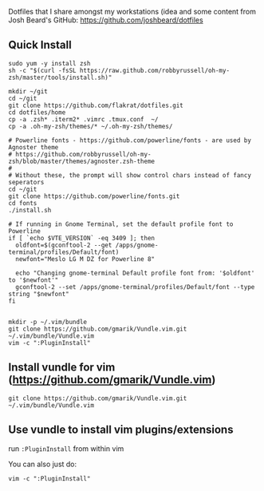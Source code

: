 Dotfiles that I share amongst my workstations (idea and some content from Josh
Beard's GitHub: https://github.com/joshbeard/dotfiles

## Quick Install
```shell
sudo yum -y install zsh
sh -c "$(curl -fsSL https://raw.github.com/robbyrussell/oh-my-zsh/master/tools/install.sh)"

mkdir ~/git
cd ~/git
git clone https://github.com/flakrat/dotfiles.git
cd dotfiles/home
cp -a .zsh* .iterm2* .vimrc .tmux.conf  ~/
cp -a .oh-my-zsh/themes/* ~/.oh-my-zsh/themes/

# Powerline fonts - https://github.com/powerline/fonts - are used by Agnoster theme
# https://github.com/robbyrussell/oh-my-zsh/blob/master/themes/agnoster.zsh-theme
#
# Without these, the prompt will show control chars instead of fancy seperators
cd ~/git
git clone https://github.com/powerline/fonts.git
cd fonts
./install.sh

# If running in Gnome Terminal, set the default profile font to Powerline
if [ `echo $VTE_VERSION` -eq 3409 ]; then
  oldfont=$(gconftool-2 --get /apps/gnome-terminal/profiles/Default/font)
  newfont="Meslo LG M DZ for Powerline 8"

  echo "Changing gnome-terminal Default profile font from: '$oldfont' to '$newfont'"
  gconftool-2 --set /apps/gnome-terminal/profiles/Default/font --type string "$newfont"
fi


mkdir -p ~/.vim/bundle
git clone https://github.com/gmarik/Vundle.vim.git ~/.vim/bundle/Vundle.vim
vim -c ":PluginInstall"
```
## Install vundle for vim (https://github.com/gmarik/Vundle.vim)
    git clone https://github.com/gmarik/Vundle.vim.git ~/.vim/bundle/Vundle.vim

## Use vundle to install vim plugins/extensions
run `:PluginInstall` from within vim

You can also just do:

    vim -c ":PluginInstall"

